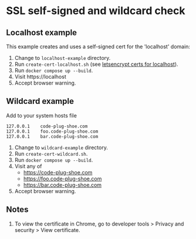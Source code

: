 # SSL self-signed and wildcard check

## Localhost example

This example creates and uses a self-signed cert for the 'localhost' domain:

1. Change to `localhost-example` directory.
1. Run `create-cert-localhost.sh` (see [letsencrypt certs for localhost](https://letsencrypt.org/docs/certificates-for-localhost/)).
1. Run `docker compose up --build`.
1. Visit https://localhost
1. Accept browser warning.


## Wildcard example

Add to your system hosts file

```shell
127.0.0.1    code-plug-shoe.com
127.0.0.1    foo.code-plug-shoe.com
127.0.0.1    bar.code-plug-shoe.com
```

1. Change to `wildcard-example` directory.
1. Run `create-cert-wildcard.sh`.
1. Run `docker compose up --build`.
1. Visit any of
    * https://code-plug-shoe.com
    * https://foo.code-plug-shoe.com
    * https://bar.code-plug-shoe.com
1. Accept browser warning.

## Notes

1. To view the certificate in Chrome, go to developer tools > Privacy and security > View certificate.